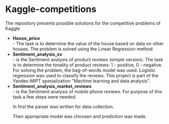 # Kaggle-competitions
The repository presents possible solutions for the competitive problems of Kaggle 

<ul>
     <li><b>House_price</b></li> - The task is to determine the value of the house based on data on other houses. The problem is solved using the Linear Regression method     
     <li><b>Sentiment_analysis_sv</b></li> - is the Sentiment analysis of product reviews (simple version). The task is to determine the tonality of product reviews: 1 - positive, 0 - negative. For solving the problem, the bag-of-words model was used. Logistic regression was used to classify the reviews. This project is part of the Yandex-MIPT spesialization "Machine learning and data analysis".  
     <li><b>Sentiment_analysis_market_reviews</b></li> - is the Sentiment analysis of mobile phone reviews. For purpose of this task a few steps were needed.
     <p> In first the parser was written for data collection.</p>
     <p> Then appropriate model was choosen and prediction was made.</p>
     </ul>

   
